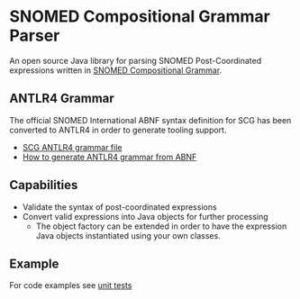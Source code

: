 # SNOMED Compositional Grammar Parser

An open source Java library for parsing SNOMED Post-Coordinated expressions written in [SNOMED Compositional Grammar](https://github.com/IHTSDO/SNOMEDCT-Languages/tree/master/SnomedCTCompositionalGrammar).

## ANTLR4 Grammar
The official SNOMED International ABNF syntax definition for SCG has been converted to ANTLR4 in order to generate tooling support.
- [SCG ANTLR4 grammar file](parser-generation/SCG.txt)
- [How to generate ANTLR4 grammar from ABNF](generate_antlr4_grammar.md)

## Capabilities
- Validate the syntax of post-coordinated expressions
- Convert valid expressions into Java objects for further processing
  - The object factory can be extended in order to have the expression Java objects instantiated using your own classes.

## Example
For code examples see [unit tests](https://github.com/IHTSDO/snomed-scg-parser/blob/develop/src/test/java/org/snomed/languages/scg/SCGQueryBuilderTest.java#L18)

